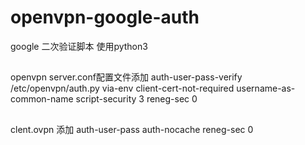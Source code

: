 # openvpn-google-auth
google 二次验证脚本
使用python3
##
openvpn server.conf配置文件添加
  auth-user-pass-verify /etc/openvpn/auth.py via-env
  client-cert-not-required
  username-as-common-name
  script-security 3
  reneg-sec 0
##
clent.ovpn 添加
  auth-user-pass
  auth-nocache
  reneg-sec 0
